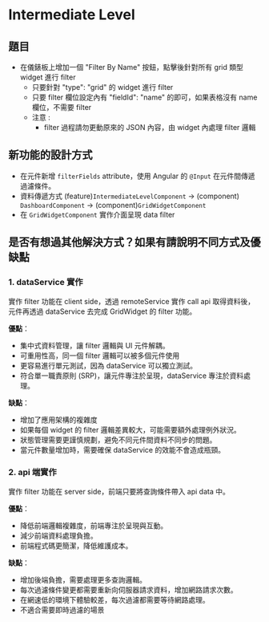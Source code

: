 # Intermediate Level

## 題目

- 在儀錶板上增加一個 "Filter By Name" 按鈕，點擊後針對所有 grid 類型 widget 進行 filter
  - 只要針對 "type": "grid" 的 widget 進行 filter
  - 只要 filter 欄位設定內有 "fieldId": "name" 的即可，如果表格沒有 name 欄位，不需要 filter
  - 注意 :
    - filter 過程請勿更動原來的 JSON 內容，由 widget 內處理 filter 邏輯

## 新功能的設計方式

- 在元件新增 `filterFields` attribute，使用 Angular 的 `@Input` 在元件間傳遞過濾條件。
- 資料傳遞方式 (feature)`IntermediateLevelComponent` -> (component) `DashboardComponent` -> (component)`GridWidgetComponent`
- 在 `GridWidgetComponent` 實作介面呈現 data filter

## 是否有想過其他解決方式？如果有請說明不同方式及優缺點

### 1. dataService 實作

實作 filter 功能在 client side，透過 remoteService 實作 call api 取得資料後，元件再透過 dataService 去完成 GridWidget 的 filter 功能。

**優點**：

- 集中式資料管理，讓 filter 邏輯與 UI 元件解耦。
- 可重用性高，同一個 filter 邏輯可以被多個元件使用
- 更容易進行單元測試，因為 dataService 可以獨立測試。
- 符合單一職責原則 (SRP)，讓元件專注於呈現，dataService 專注於資料處理。

**缺點**：

- 增加了應用架構的複雜度
- 如果每個 widget 的 filter 邏輯差異較大，可能需要額外處理例外狀況。
- 狀態管理需要更謹慎規劃，避免不同元件間資料不同步的問題。
- 當元件數量增加時，需要確保 dataService 的效能不會造成瓶頸。

### 2. api 端實作

實作 filter 功能在 server side，前端只要將查詢條件帶入 api data 中。

**優點**：

- 降低前端邏輯複雜度，前端專注於呈現與互動。
- 減少前端資料處理負擔。
- 前端程式碼更簡潔，降低維護成本。

**缺點**：

- 增加後端負擔，需要處理更多查詢邏輯。
- 每次過濾條件變更都需要重新向伺服器請求資料，增加網路請求次數。
- 在網速低的環境下體驗較差，每次過濾都需要等待網路處理。
- 不適合需要即時過濾的場景
